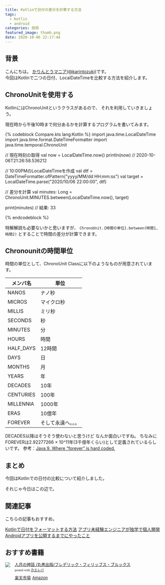 ```yaml
---
title: Kotlinで日付の差分を計算する方法
tags:
  - Kotlin
  - android
categories: 技術
featured_image: thumb.png
date: 2020-10-06 22:17:44
---
```



## 背景
こんにちは。 [かりんとうマニア(@karintozuki)](https://twitter.com/karintozuki)です。  
今回はKotlinで二つの日付、LocalDateTimeを比較する方法を紹介します。

<!-- more -->

## ChronoUnitを使用する
KotlinにはChronoUnitというクラスがあるので、
それを利用していきましょう。

現在時から午後10時まで何分あるかを計算するプログラムを書いてみます。

{% codeblock Compare.kts lang:Kotlin %}
import java.time.LocalDateTime
import java.time.format.DateTimeFormatter
import java.time.temporal.ChronoUnit

// 現在時刻の取得
val now = LocalDateTime.now()
println(now)  // 2020-10-06T21:26:58.536212

// 10:00PMのLocalDateTimeを作成
val dtf = DateTimeFormatter.ofPattern("yyyy/MM/dd HH:mm:ss")
val target = LocalDateTime.parse("2020/10/06 22:00:00", dtf)

// 差分を計算
val minutes: Long = ChronoUnit.MINUTES.between(LocalDateTime.now(), target)

print(minutes) // 結果: 33

{% endcodeblock %}

特解解説も必要ないかと思いますが、
`ChronoUnit.{時間の単位}.between(時間1, 時間2)`
とすることで時間の差分が計算できます。

## Chronounitの時間単位
時間の単位として、ChronoUnit Classに以下のようなものが用意されています。

メンバ名 | 単位
--- | ---
NANOS | ナノ秒
MICROS | マイクロ秒
MILLIS | ミリ秒
SECONDS | 秒
MINUTES | 分
HOURS | 時間
HALF_DAYS | 12時間
DAYS | 日
MONTHS | 月
YEARS | 年
DECADES | 10年
CENTURIES | 100年
MILLENNIA | 1000年
ERAS | 10億年
FOREVER | そして永遠へ。。。

DECADES以降はそうそう使わないと思うけど
なんか面白いですね。
ちなみにFOREVERは2.92277266 × 10^11年(3千億年くらい)として定義されているらしいです。
参考：[Java 9. Where “forever” is hard coded.](https://medium.com/@ggajos/java-9-where-forever-is-hard-coded-7841dad53f16)

## まとめ
今回はKotlinでの日付の比較について紹介しました。

それじゃ今日はこの辺で。

## 関連記事
こちらの記事もおすすめ。  

[Kotlinで日付をフォーマットする方法](/2020/10/2020-1018-kotlin-localdatetime-format/)
[アプリ未経験エンジニアが独学で個人開発Androidアプリを公開するまでにやったこと](/2020/08/2020-0801-android-selftaught/)


## おすすめ書籍
<div class="kaerebalink-box" style="text-align:left;padding-bottom:20px;font-size:small;zoom: 1;overflow: hidden;"><div class="kaerebalink-image" style="float:left;margin:0 15px 10px 0;"><a href="https://rpx.a8.net/svt/ejp?a8mat=3BK2F7+C8KSFM+2HOM+BWGDT&rakuten=y&a8ejpredirect=http%3A%2F%2Fhb.afl.rakuten.co.jp%2Fhgc%2Fg00qtaz4.2bo11387.g00qtaz4.2bo1245a%2Fa20081060992_3BK2F7_C8KSFM_2HOM_BWGDT%3Fpc%3Dhttp%253A%252F%252Fitem.rakuten.co.jp%252Fhmvjapan%252F5742463%252F%26m%3Dhttp%253A%252F%252Fm.rakuten.co.jp%252Fhmvjapan%252Fi%252F17491470%252F" target="_blank"><img src="https://thumbnail.image.rakuten.co.jp/ran/img/2001/0009/784/621/066/089/20010009784621066089_1.jpg?_ex=320x320" style="border: none;"></a></div><div class="kaerebalink-info" style="line-height:120%;zoom: 1;overflow: hidden;"><div class="kaerebalink-name" style="margin-bottom:10px;line-height:120%"><a href="https://rpx.a8.net/svt/ejp?a8mat=3BK2F7+C8KSFM+2HOM+BWGDT&rakuten=y&a8ejpredirect=http%3A%2F%2Fhb.afl.rakuten.co.jp%2Fhgc%2Fg00qtaz4.2bo11387.g00qtaz4.2bo1245a%2Fa20081060992_3BK2F7_C8KSFM_2HOM_BWGDT%3Fpc%3Dhttp%253A%252F%252Fitem.rakuten.co.jp%252Fhmvjapan%252F5742463%252F%26m%3Dhttp%253A%252F%252Fm.rakuten.co.jp%252Fhmvjapan%252Fi%252F17491470%252F" target="_blank">人月の神話   /丸善出版/フレデリック・フィリップス・ブルックス</a><div class="kaerebalink-powered-date" style="font-size:8pt;margin-top:5px;font-family:verdana;line-height:120%">posted with <a href="https://kaereba.com" rel="nofollow" target="_blank">カエレバ</a></div></div><div class="kaerebalink-detail" style="margin-bottom:5px;"></div><div class="kaerebalink-link1" style="margin-top:10px;"><div class="shoplinkrakuten" style="display:inline;margin-right:5px"><a href="https://rpx.a8.net/svt/ejp?a8mat=3BK2F7+C8KSFM+2HOM+BWGDT&rakuten=y&a8ejpredirect=http%3A%2F%2Fhb.afl.rakuten.co.jp%2Fhgc%2Fg00qtaz4.2bo11387.g00qtaz4.2bo1245a%2Fa20081060992_3BK2F7_C8KSFM_2HOM_BWGDT%3Fpc%3Dhttp%253A%252F%252Fitem.rakuten.co.jp%252Fhmvjapan%252F5742463%252F%26m%3Dhttp%253A%252F%252Fm.rakuten.co.jp%252Fhmvjapan%252Fi%252F17491470%252F" target="_blank">楽天市場</a></div><div class="shoplinkamazon" style="display:inline;margin-right:5px"><a href="https://px.a8.net/svt/ejp?a8mat=3BK5JU+7IW90Y+249K+BWGDT&a8ejpredirect=https%3A%2F%2Fwww.amazon.co.jp%2Fdp%2FB07QL464C2%2F%3Ftag%3Da8-affi-307152-22" target="_blank">Amazon</a></div></div></div><div class="booklink-footer" style="clear: left"></div></div>
